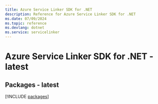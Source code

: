 ```yaml
---
title: Azure Service Linker SDK for .NET
description: Reference for Azure Service Linker SDK for .NET
ms.date: 07/09/2024
ms.topic: reference
ms.devlang: dotnet
ms.service: servicelinker
---
```

# Azure Service Linker SDK for .NET - latest
## Packages - latest
[!INCLUDE [packages](service-linker-index.md)]